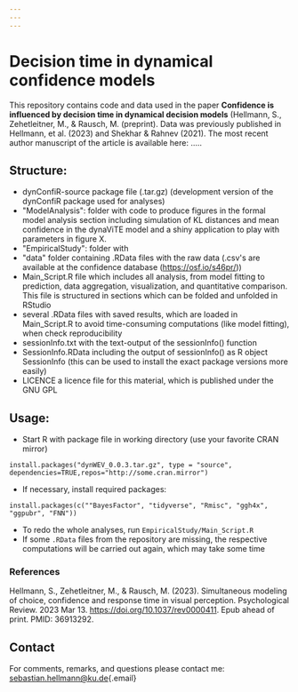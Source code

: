```yaml
---
---
---
```


# Decision time in dynamical confidence models

This repository contains code and data used in the paper **Confidence is influenced by decision time in dynamical decision models** (Hellmann, S., Zehetleitner, M., & Rausch, M. (preprint). 
Data was previously published in Hellmann, et al. (2023) and Shekhar & Rahnev (2021). 
The most recent author manuscript of the article is available here: ..... 

## Structure:

-   dynConfiR-source package file (.tar.gz) (development version of the dynConfiR package used for analyses)
-   "ModelAnalysis": folder with code to produce figures in the formal model analysis section including simulation of KL distances and mean confidence in the dynaViTE model and a shiny application to play with parameters in figure X.
-   "EmpiricalStudy": folder with
  - "data" folder containing .RData files with the raw data (.csv's are available at the confidence database (https://osf.io/s46pr/))
  - Main_Script.R file which includes all analysis, from model fitting to prediction, data aggregation, visualization, and quantitative comparison. This file is structured in sections which can be folded and unfolded in RStudio
  - several .RData files with saved results, which are loaded in Main_Script.R to avoid time-consuming computations (like model fitting), when check reproducibility
- sessionInfo.txt with the text-output of the sessionInfo() function
- SessionInfo.RData including the output of sessionInfo() as R object SessionInfo (this can be used to install the exact package versions more easily)
- LICENCE a licence file for this material, which is published under the GNU GPL 

## Usage:

-   Start R with package file in working directory (use your favorite CRAN mirror)

<!-- -->

    install.packages("dynWEV_0.0.3.tar.gz", type = "source", dependencies=TRUE,repos="http://some.cran.mirror")

-   If necessary, install required packages:

<!-- -->

    install.packages(c(""BayesFactor", "tidyverse", "Rmisc", "ggh4x", "ggpubr", "FNN")) 
    
-   To redo the whole analyses, run `EmpiricalStudy/Main_Script.R`
-   If some `.RData` files from the repository are missing, the respective computations will be carried out again, which may take some time

### References

Hellmann, S., Zehetleitner, M., & Rausch, M. (2023). Simultaneous modeling of choice, confidence and response time in visual perception. Psychological Review. 2023 Mar 13. <https://doi.org/10.1037/rev0000411>. Epub ahead of print. PMID: 36913292.


## Contact

For comments, remarks, and questions please contact me: [sebastian.hellmann\@ku.de](mailto:sebastian.hellmann@ku.de){.email}
